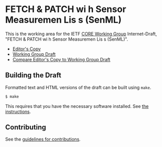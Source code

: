 # FETCH &amp; PATCH wi h Sensor Measuremen Lis s (SenML)

This is the working area for the IETF [CORE Working Group](https://datatracker.ietf.org/wg/core/documents/) Internet-Draft, "FETCH &amp; PATCH wi h Sensor Measuremen Lis s (SenML)".

* [Editor's Copy](https://core-wg.github.io/senml-etch/#go.draft-ietf-core-senml-etch.html)
* [Working Group Draft](https://tools.ietf.org/html/draft-ietf-core-senml-etch)
* [Compare Editor's Copy to Working Group Draft](https://core-wg.github.io/senml-etch/#go.draft-ietf-core-senml-etch.diff)

## Building the Draft

Formatted text and HTML versions of the draft can be built using `make`.

```sh
$ make
```

This requires that you have the necessary software installed.  See
[the instructions](https://github.com/martinthomson/i-d-template/blob/master/doc/SETUP.md).


## Contributing

See the
[guidelines for contributions](https://github.com/core-wg/senml-etch/blob/master/CONTRIBUTING.md).
